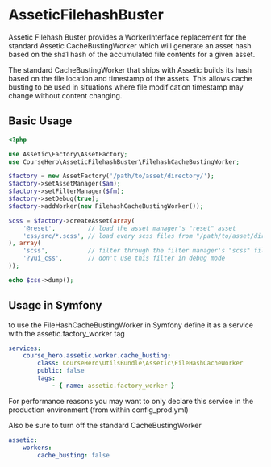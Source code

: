 # AsseticFilehashBuster #

Assetic Filehash Buster provides a WorkerInterface replacement for the standard
Assetic CacheBustingWorker which will generate an asset hash based on the sha1
hash of the accumulated file contents for a given asset.

The standard CacheBustingWorker that ships with Assetic builds its hash based on
the file location and timestamp of the assets. This allows cache busting to be
used in situations where file modification timestamp may change without content
changing.

Basic Usage
-------------


``` php
<?php

use Assetic\Factory\AssetFactory;
use CourseHero\AsseticFilehashBuster\FilehashCacheBustingWorker;

$factory = new AssetFactory('/path/to/asset/directory/');
$factory->setAssetManager($am);
$factory->setFilterManager($fm);
$factory->setDebug(true);
$factory->addWorker(new FilehashCacheBustingWorker());

$css = $factory->createAsset(array(
    '@reset',         // load the asset manager's "reset" asset
    'css/src/*.scss', // load every scss files from "/path/to/asset/directory/css/src/"
), array(
    'scss',           // filter through the filter manager's "scss" filter
    '?yui_css',       // don't use this filter in debug mode
));

echo $css->dump();
```

Usage in Symfony
-------------

to use the FileHashCacheBustingWorker in Symfony define it as a service with the
assetic.factory_worker tag

``` yaml
services:
    course_hero.assetic.worker.cache_busting:
        class: CourseHero\UtilsBundle\Assetic\FileHashCacheWorker
        public: false
        tags:
            - { name: assetic.factory_worker }
```
For performance reasons you may want to only declare this service in the
production environment (from within config_prod.yml)

Also be sure to turn off the standard CacheBustingWorker

``` yaml
assetic:
    workers:
        cache_busting: false
```